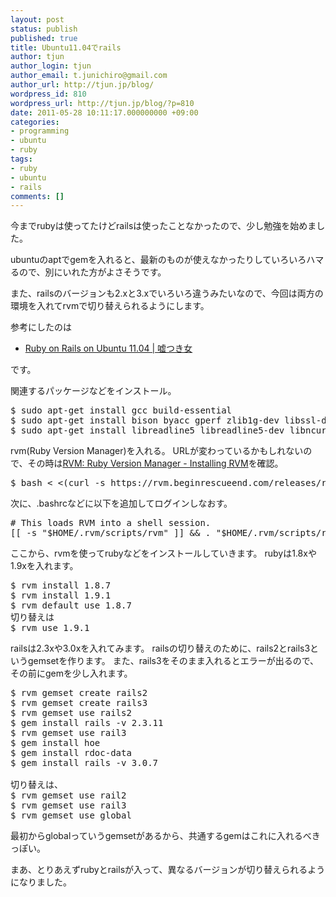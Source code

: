 ```yaml
---
layout: post
status: publish
published: true
title: Ubuntu11.04でrails
author: tjun
author_login: tjun
author_email: t.junichiro@gmail.com
author_url: http://tjun.jp/blog/
wordpress_id: 810
wordpress_url: http://tjun.jp/blog/?p=810
date: 2011-05-28 10:11:17.000000000 +09:00
categories:
- programming
- ubuntu
- ruby
tags:
- ruby
- ubuntu
- rails
comments: []
---
```

今までrubyは使ってたけどrailsは使ったことなかったので、少し勉強を始めました。

ubuntuのaptでgemを入れると、最新のものが使えなかったりしていろいろハマるので、別にいれた方がよさそうです。

また、railsのバージョンも2.xと3.xでいろいろ違うみたいなので、今回は両方の環境を入れてrvmで切り替えられるようにします。

参考にしたのは
<ul>
	<li><a href="http://michae1a.wordpress.com/2011/05/12/ruby-on-rails-on-ubuntu-11-04/">Ruby on Rails on Ubuntu 11.04 | 嘘つき女</a></li>
</ul>
です。

関連するパッケージなどをインストール。
<pre>
$ sudo apt-get install gcc build-essential
$ sudo apt-get install bison byacc gperf zlib1g-dev libssl-dev
$ sudo apt-get install libreadline5 libreadline5-dev libncurses5 libncurses5-dev sqlite3 libsqlite3-dev curl
</pre>

rvm(Ruby Version Manager)を入れる。
URLが変わっているかもしれないので、その時は<a href="https://rvm.beginrescueend.com/rvm/install/">RVM: Ruby Version Manager - Installing RVM</a>を確認。
<pre>
$ bash < <(curl -s https://rvm.beginrescueend.com/releases/rvm-install-head )
</pre>

次に、.bashrcなどに以下を追加してログインしなおす。
<pre>
# This loads RVM into a shell session.
[[ -s "$HOME/.rvm/scripts/rvm" ]] && . "$HOME/.rvm/scripts/rvm"
</pre>


ここから、rvmを使ってrubyなどをインストールしていきます。
rubyは1.8xや1.9xを入れます。

<pre>
$ rvm install 1.8.7
$ rvm install 1.9.1
$ rvm default use 1.8.7
切り替えは
$ rvm use 1.9.1
</pre>

railsは2.3xや3.0xを入れてみます。
railsの切り替えのために、rails2とrails3というgemsetを作ります。
また、rails3をそのまま入れるとエラーが出るので、その前にgemを少し入れます。

<pre>
$ rvm gemset create rails2
$ rvm gemset create rails3
$ rvm gemset use rails2
$ gem install rails -v 2.3.11
$ rvm gemset use rail3
$ gem install hoe
$ gem install rdoc-data
$ gem install rails -v 3.0.7

切り替えは、
$ rvm gemset use rail2
$ rvm gemset use rail3
$ rvm gemset use global
</pre>

最初からglobalっていうgemsetがあるから、共通するgemはこれに入れるべきっぽい。

まあ、とりあえずrubyとrailsが入って、異なるバージョンが切り替えられるようになりました。
